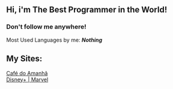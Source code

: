 ## Hi, i'm The Best Programmer in the World!

<h3>
Don't follow me anywhere!
</h3>

Most Used Languages by me: <b><em>Nothing</em></b>

<h2>My Sites:</h2>

<a href="https://chrislenartowicz.github.io/cafe_do_amanha/">Café do Amanhã</a>
<br/>
<a href="https://chrislenartowicz.github.io/DisneyPlus_Marvel/">Disney+ | Marvel</a>
